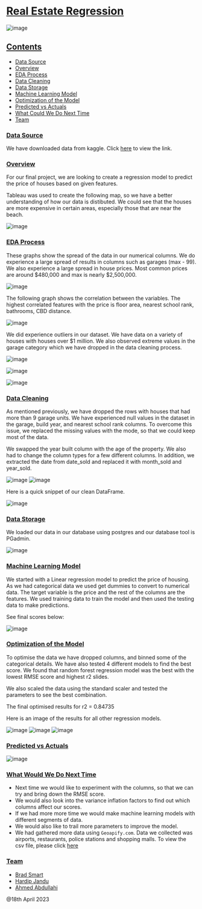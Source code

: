 # <ins>Real Estate Regression</ins>

![image](https://user-images.githubusercontent.com/116304118/233195721-96264cdc-338f-4f96-bca5-274172b79ed1.png)

## <ins>Contents</ins>

* [Data Source](#dataset-header)
* [Overview](#overview-header)
* [EDA Process](#eda-header)
* [Data Cleaning](#clean-header)
* [Data Storage](#storage-header)
* [Machine Learning Model](#machine-header)
* [Optimization of the Model](#opt-header)
* [Predicted vs Actuals](#pre-header)
* [What Could We Do Next Time](#next-header)
* [Team](#team-header)


### <a id="dataset-header"></a><ins>Data Source</ins>


We have downloaded data from kaggle. Click [here](https://www.kaggle.com/datasets/syuzai/perth-house-prices) to view the link. 


### <a id="overview-header"></a><ins>Overview</ins>

For our final project, we are looking to create a regression model to predict the price of houses based on given features. 

Tableau was used to create the following map, so we have a better understanding of how our data is distibuted. 
We could see that the houses are more expensive in certain areas, especially those that are near the beach. 

![image](https://user-images.githubusercontent.com/116105684/233200524-1b848211-b32b-435f-8810-25e770217e1e.png)

### <a id="eda-header"></a><ins>EDA Process</ins>

These graphs show the spread of the data in our numerical columns. We do experience a large spread of results in columns such as garages (max - 99).
We also experience a large spread in house prices. Most common prices are around $480,000 and max is nearly $2,500,000. 


![image](https://user-images.githubusercontent.com/116105684/233201210-8478d3e9-fc18-4963-856b-34bd6441755e.png)


The following graph shows the correlation between the variables. The highest correlated features with the price is floor area, nearest school rank, bathrooms, CBD distance.

![image](https://user-images.githubusercontent.com/116304118/233220159-c947124a-b020-49a9-9fb7-37b8d23fd1c7.png)


We did experience outliers in our dataset. We have data on a variety of houses with houses over $1 million. We also observed extreme values in the garage category which we have dropped in the data cleaning process.

![image](https://user-images.githubusercontent.com/116304118/233220375-e2f83147-adbf-4682-bc86-927dbddf9702.png)

![image](https://user-images.githubusercontent.com/116105684/233201802-94baa90e-05be-412f-954b-fdd2ad34a1bf.png)

![image](https://user-images.githubusercontent.com/116105684/233201828-60057a2f-572f-478a-b41d-49a939399616.png)

### <a id="clean-header"></a><ins>Data Cleaning</ins>

As mentioned previously, we have dropped the rows with houses that had more than 9 garage units. We have experienced null values in the dataset in the garage, build year, and nearest school rank columns. To overcome this issue, we replaced the missing values with the mode, so that we could keep most of the data.

We swapped the year built column with the age of the property. We also had to change the column types for a few different columns. In addition, 
we extracted the date from date_sold and replaced it with month_sold and year_sold. 


![image](https://user-images.githubusercontent.com/116105684/233203730-941524fe-229d-4785-b053-0ede2128acc0.png)
![image](https://user-images.githubusercontent.com/116105684/233203755-751ea6b3-56f3-4954-8af3-4f7978cd0b94.png)

Here is a quick snippet of our clean DataFrame. 

![image](https://user-images.githubusercontent.com/116105684/233204505-30b383f0-12b7-4609-bd3c-4943e353a7ad.png)


### <a id="storage-header"></a><ins>Data Storage</ins>

We loaded our data in our database using postgres and our database tool is PGadmin.

![image](https://user-images.githubusercontent.com/116105684/233204622-3efdd444-26bb-4dd6-9976-7e6886760f91.png)


### <a id="machine-header"></a><ins>Machine Learning Model</ins>

We started with a Linear regression model to predict the price of housing. As we had categorical data we used get dummies to convert to numerical data. The target variable is the price and the rest of the columns are the features. We used training data to train the model and then used the testing data to make predictions.

See final scores below:

![image](https://user-images.githubusercontent.com/116105684/233204847-c6670f48-b7bb-4273-a1e6-bb6b84db6730.png)


### <a id="opt-header"></a><ins>Optimization of the Model</ins>

To optimise the data we have dropped columns, and binned some of the categorical details. We have also tested 4 different models to find the best score. We found that random forest regression model was the best with the lowest RMSE score and highest r2 slides.

We also scaled the data using the standard scaler and tested the parameters to see the best combination.

The final optimised results for r2 = 0.84735

Here is an image of the results for all other regression models.

![image](https://user-images.githubusercontent.com/116105684/233204924-e2b2af58-5b49-4b47-a0f5-1c4973ded497.png)
![image](https://user-images.githubusercontent.com/116105684/233204940-7cb429d5-97ec-4ea5-b20e-9b02599c2560.png)
![image](https://user-images.githubusercontent.com/116105684/233204949-8a22e735-6804-4afe-9906-1d2cf4df6f3e.png)



### <a id="pre-header"></a><ins>Predicted vs Actuals</ins>

![image](https://user-images.githubusercontent.com/116105684/233205023-f834b153-a7b5-4827-8488-1537187451dc.png)


### <a id="next-header"></a><ins>What Would We Do Next Time</ins>

* Next time we would like to experiment with the columns, so that we can try and bring down the RMSE score. 
* We would also look into the variance inflation factors to find out which columns affect our scores.
* If we had more more time we would make machine learning models with different segments of data.
* We would also like to trail more parameters to improve the model.
* We had gathered more data using `Geoapify.com`. Data we collected was airports, restaurants, police stations and shopping malls. To view the csv file, please click [here](https://github.com/bradsmart1998/Project_4_Real_Estate_Regression/blob/main/Data/collected_data_api.csv)

### <a id="team-header"></a><ins>Team</ins>
* [Brad Smart](https://github.com/bradsmart1998?tab=repositories)
* [Hardip Jandu](https://github.com/HJandu)
* [Ahmed Abdullahi](https://github.com/Ahmedabdullahi1)

@18th April 2023
